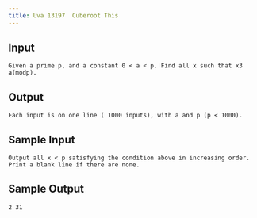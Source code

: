 ```yaml
---
title: Uva 13197  Cuberoot This
---
```



## Input

```
Given a prime p, and a constant 0 < a < p. Find all x such that x3  a(modp).
```

## Output

```
Each input is on one line ( 1000 inputs), with a and p (p < 1000).

```

## Sample Input

```
Output all x < p satisfying the condition above in increasing order. Print a blank line if there are none.

```

## Sample Output

```
2 31

```
